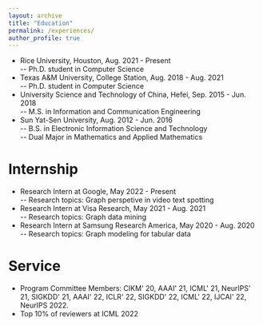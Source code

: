 ```yaml
---
layout: archive
title: "Education"
permalink: /experiences/
author_profile: true
---
```

<ul>
<li>
Rice University, Houston, Aug. 2021 - Present <br />
-- Ph.D. student in Computer Science <br />
</li>

<li>
Texas A&M University, College Station, Aug. 2018 - Aug. 2021 <br />
-- Ph.D. student in Computer Science <br />
</li>

<li>
University Science and Technology of China, Hefei, Sep. 2015 - Jun. 2018 <br />
-- M.S. in Information and Communication Engineering <br />
</li>

<li>
Sun Yat-Sen University, Aug. 2012 - Jun. 2016 <br />
-- B.S. in Electronic Information Science and Technology <br />
-- Dual Major in Mathematics and Applied Mathematics <br />
</li>
</ul>

Internship
=====
<ul>
<li> Research Intern at Google, May 2022 - Present  <br />
-- Research topics: Graph perspetive in video text spotting <br /></li>

<li> Research Intern at Visa Research, May 2021 - Aug. 2021 <br />
-- Research topics: Graph data mining <br /></li>

<li> Research Intern at Samsung Research America, May 2020 - Aug. 2020 <br />
-- Research topics: Graph modeling for tabular data <br /></li>
</ul>

Service
=====
<ul>
<li> Program Committee Members: CIKM' 20, AAAI' 21, ICML' 21, NeurIPS' 21, SIGKDD' 21, AAAI' 22, ICLR' 22, 
SIGKDD' 22, ICML' 22, IJCAI' 22, NeurIPS 2022. <br /></li>

<li> Top 10% of reviewers at ICML 2022 <br /></li>
</ul>